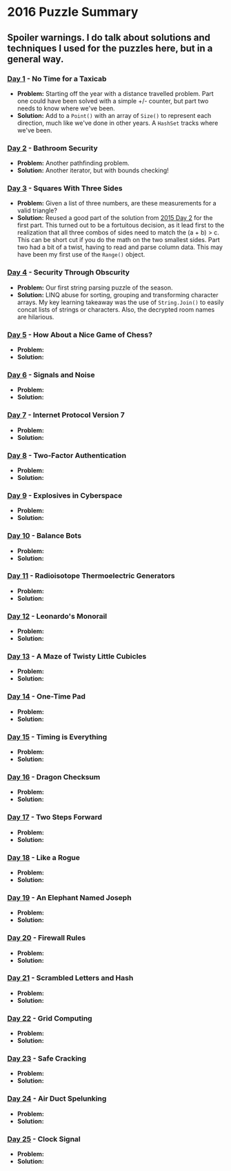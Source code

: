 # 2016 Puzzle Summary 
## Spoiler warnings. I do talk about solutions and techniques I used for the puzzles here, but in a general way.

### [Day 1](Day%2001) - No Time for a Taxicab
- **Problem:** Starting off the year with a distance travelled problem. Part one could have been solved with a simple +/- counter, but part two needs to know where we've been. 
- **Solution:** Add to a `Point()` with an array of `Size()` to represent each direction, much like we've done in other years. A `HashSet` tracks where we've been.

### [Day 2](Day%2002) - Bathroom Security
- **Problem:** Another pathfinding problem. 
- **Solution:** Another iterator, but with bounds checking!

### [Day 3](Day%2003) - Squares With Three Sides
- **Problem:** Given a list of three numbers, are these measurements for a valid triangle? 
- **Solution:** Reused a good part of the solution from [2015 Day 2](../2015/Day%2002/) for the first part. This turned out to be a fortuitous decision, as it lead first to the realization that all three combos of sides need to match the (a + b) > c. This can be short cut if you do the math on the two smallest sides. Part two had a bit of a twist, having to read and parse column data. This may have been my first use of the `Range()` object. 

### [Day 4](Day%2004) - Security Through Obscurity
- **Problem:** Our first string parsing puzzle of the season. 
- **Solution:** LINQ abuse for sorting, grouping and transforming character arrays. My key learning takeaway was the use of `String.Join()` to easily concat lists of strings or characters. Also, the decrypted room names are hilarious.

### [Day 5](Day%2005) - How About a Nice Game of Chess?
- **Problem:**
- **Solution:**

### [Day 6](Day%2006) - Signals and Noise
- **Problem:**
- **Solution:**

### [Day 7](Day%2007) - Internet Protocol Version 7
- **Problem:**
- **Solution:**

### [Day 8](Day%2008) - Two-Factor Authentication
- **Problem:**
- **Solution:**

### [Day 9](Day%2009) - Explosives in Cyberspace
- **Problem:**
- **Solution:**

### [Day 10](Day%2010) - Balance Bots
- **Problem:**
- **Solution:**

### [Day 11](Day%2011) - Radioisotope Thermoelectric Generators
- **Problem:**
- **Solution:**

### [Day 12](Day%2012) - Leonardo's Monorail
- **Problem:**
- **Solution:**

### [Day 13](Day%2013) - A Maze of Twisty Little Cubicles
- **Problem:**
- **Solution:**

### [Day 14](Day%2014) - One-Time Pad
- **Problem:**
- **Solution:**

### [Day 15](Day%2015) - Timing is Everything
- **Problem:**
- **Solution:**

### [Day 16](Day%2016) - Dragon Checksum
- **Problem:**
- **Solution:**

### [Day 17](Day%2017) - Two Steps Forward
- **Problem:**
- **Solution:**

### [Day 18](Day%2018) - Like a Rogue
- **Problem:**
- **Solution:**

### [Day 19](Day%2019) - An Elephant Named Joseph
- **Problem:**
- **Solution:**

### [Day 20](Day%2020) - Firewall Rules
- **Problem:**
- **Solution:**

### [Day 21](Day%2021) - Scrambled Letters and Hash
- **Problem:**
- **Solution:**

### [Day 22](Day%2022) - Grid Computing 
- **Problem:**
- **Solution:**

### [Day 23](Day%2023) - Safe Cracking
- **Problem:**
- **Solution:**

### [Day 24](Day%2024) - Air Duct Spelunking
- **Problem:**
- **Solution:**

### [Day 25](Day%2025) - Clock Signal
- **Problem:**
- **Solution:**